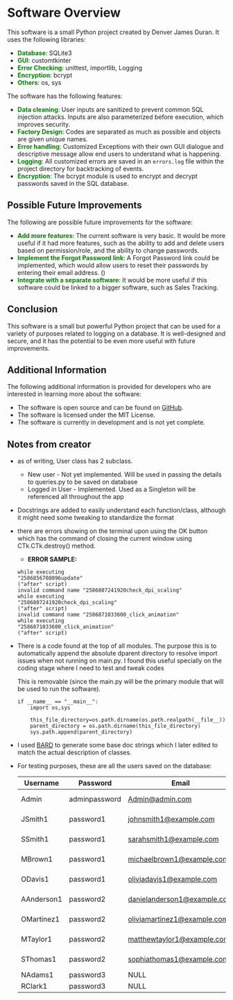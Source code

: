 # Software Overview

This software is a small Python project created by Denver James Duran. It uses the following libraries:

- <strong style="color:green">Database</strong>: SQLite3
- <strong style="color:green">GUI</strong>: customtkinter
- <strong style="color:green">Error Checking</strong>: unittest, importlib, Logging
- <strong style="color:green">Encryption</strong>: bcrypt
- <strong style="color:green">Others</strong>: os, sys

The software has the following features:

- <strong style="color:green">Data cleaning</strong>: User inputs are sanitized to prevent common SQL injection attacks. Inputs are also parameterized before execution, which improves security.
- <strong style="color:green">Factory Design</strong>: Codes are separated as much as possible and objects are given unique names.
- <strong style="color:green">Error handling</strong>: Customized Exceptions with their own GUI dialogue and descriptive message allow end users to understand what is happening.
- <strong style="color:green">Logging</strong>: All customized errors are saved in an `errors.log` file within the project directory for backtracking of events.
- <strong style="color:green">Encryption</strong>: The bcrypt module is used to encrypt and decrypt passwords saved in the SQL database.

## Possible Future Improvements

The following are possible future improvements for the software:

- <strong style="color:green">Add more features</strong>: The current software is very basic. It would be more useful if it had more features, such as the ability to add and delete users based on permission/role, and the ability to change passwords.
- <strong style="color:green">Implement the Forgot Password link</strong>: A Forgot Password link could be implemented, which would allow users to reset their passwords by entering their email address. ()
- <strong style="color:green">Integrate with a separate software</strong>: It would be more useful if this software could be linked to a bigger software, such as Sales Tracking.


## Conclusion

This software is a small but powerful Python project that can be used for a variety of purposes related to logging on a database. It is well-designed and secure, and it has the potential to be even more useful with future improvements.

## Additional Information

The following additional information is provided for developers who are interested in learning more about the software:

- The software is open source and can be found on [GitHub](https://github.com).
- The software is licensed under the MIT License.
- The software is currently in development and is not yet complete.

## Notes from creator
* as of writing, User class has 2 subclass.
    - New user - Not yet implemented. Will be used in passing the details to queries.py to be saved on database
    - Logged in User - Implemented. Used as a Singleton will be referenced all throughout the app
* Docstrings are added to easily understand each function/class, although it might need some tweaking to standardize the format
* there are errors showing on the terminal upon using the OK button which has the command of closing the current window using CTk.CTk.destroy() method. 
    - <strong>ERROR SAMPLE:</strong> 
    ```invalid command name "2586856708096update"
    while executing
    "2586856708096update"
    ("after" script)
    invalid command name "2586807241920check_dpi_scaling"
    while executing
    "2586807241920check_dpi_scaling"
    ("after" script)
    invalid command name "2586871033600_click_animation"
    while executing
    "2586871033600_click_animation"
    ("after" script)
    ```
* There is a code found at the top of all modules. The purpose this is to automatically append the absolute dparent directory to resolve import issues when  not running on main.py. I found this useful specially on the coding stage where I need to test and tweak codes


    This is removable (since the main.py will be the primary module that will be used to run the software). 
    ```
    if __name__ == "__main__":
        import os,sys

        this_file_directory=os.path.dirname(os.path.realpath(__file__))
        parent_directory = os.path.dirname(this_file_directory)
        sys.path.append(parent_directory)
    ```
* I used [BARD](https://bard.google.com/) to generate some base doc strings which I later edited to match the actual description of classes.

* For testing purposes, these are all the users saved on the database:

    | Username   | Password      | Email                       | Fullname        |
    |------------|---------------|-----------------------------|-----------------|
    | Admin      | adminpassword |Admin@admin.com              |Admin admin      |
    | JSmith1    | password1     | johnsmith1@example.com      | John Smith      |
    | SSmith1    | password1     | sarahsmith1@example.com     | Sarah Smith     |
    | MBrown1    | password1     | michaelbrown1@example.com   | Michael Brown   |
    | ODavis1    | password1     | oliviadavis1@example.com    | Olivia Davis    |
    | AAnderson1 | password2     | danielanderson1@example.com | Daniel Anderson |
    | OMartinez1 | password2     | oliviamartinez1@example.com | Olivia Martinez |
    | MTaylor1   | password2     | matthewtaylor1@example.com  | Matthew Taylor  |
    | SThomas1   | password2     | sophiathomas1@example.com   | Sophia Thomas   |
    | NAdams1    | password3     | NULL                        | NULL            |
    | RClark1    | password3     | NULL                        | NULL            |

